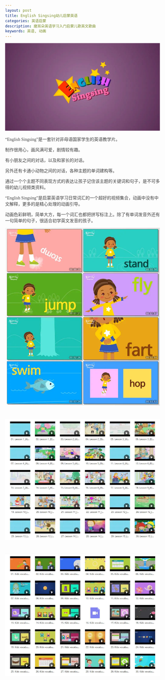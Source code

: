 ```yaml
---
layout: post
title: English Singsing幼儿启蒙英语
categories: 英语启蒙
description: 磨耳朵英语学习入门启蒙儿歌英文歌曲
keywords: 英语, 动画
---
```


<div class="image-package" style="margin:0px;text-align:center;font-size:0px;color:#404040;font-family:Georgia, &quot;background-color:#FFFFFF;">
	<div class="image-container" style="background-color:transparent;margin:0px auto;">
	</div>
</div>
<div class="image-view">
	<img class="" src="/public/33280-8c7e7b94cec427e1.jpg" style="width:auto;height:auto;" /> 
</div>
<p style="color:#404040;font-family:Georgia, &quot;font-size:16px;background-color:#FFFFFF;">
	“English Singsing”是一套针对非母语国家学生的英语教学片。
</p>
<p style="color:#404040;font-family:Georgia, &quot;font-size:16px;background-color:#FFFFFF;">
	制作很用心，画风满可爱，剧情较有趣。
</p>
<p style="color:#404040;font-family:Georgia, &quot;font-size:16px;background-color:#FFFFFF;">
	有小朋友之间的对话，以及和家长的对话。
</p>
<p style="color:#404040;font-family:Georgia, &quot;font-size:16px;background-color:#FFFFFF;">
	另外还有卡通小动物之间的对话，各种主题的单词建构等。
</p>
<p style="color:#404040;font-family:Georgia, &quot;font-size:16px;background-color:#FFFFFF;">
	通过一个个主题不同表现方式的表达让孩子记住该主题的关键词和句子，是不可多得的幼儿视频类资料。
</p>

<p style="color:#404040;font-family:Georgia, &quot;font-size:16px;background-color:#FFFFFF;">
	“English Singsing”是启蒙英语学习日常词汇的一个超好的视频集合，动画中没有中文解释，更多的是精心处理的动画引导。
</p>
<p style="color:#404040;font-family:Georgia, &quot;font-size:16px;background-color:#FFFFFF;">
	动画色彩鲜明，简单大方，每一个词汇也都把拼写标注上。除了有单词发音外还有一句简单的句子，很适合初学英文发音的孩子。
</p>

<div class="image-package" style="margin:0px;text-align:center;font-size:0px;color:#404040;font-family:Georgia, &quot;background-color:#FFFFFF;">
	<div class="image-container" style="background-color:transparent;margin:0px auto;">
		<div class="image-container-fill">
		</div>
		<div class="image-view">
			<img class="" src="/public/33280-7a1e4ff05618609f.jpg" style="width:auto;height:auto;" /> 
		</div>
	</div>
</div>
<p style="color:#404040;font-family:Georgia, &quot;font-size:16px;background-color:#FFFFFF;">
	<br />
</p>
<div class="image-package" style="margin:0px;text-align:center;font-size:0px;color:#404040;font-family:Georgia, &quot;background-color:#FFFFFF;">
	<div class="image-container" style="background-color:transparent;margin:0px auto;">
		<div class="image-container-fill">
		</div>
		<div class="image-view">
			<img class="" src="/public/33280-f98d3d87997924a7.jpg" style="width:auto;height:auto;" /> 
		</div>
	</div>
</div>
<p style="color:#404040;font-family:Georgia, &quot;font-size:16px;background-color:#FFFFFF;">
	<br />
</p>
<div class="image-package" style="margin:0px;text-align:center;font-size:0px;color:#404040;font-family:Georgia, &quot;background-color:#FFFFFF;">
	<div class="image-container" style="background-color:transparent;margin:0px auto;">
		<div class="image-container-fill">
		</div>
		<div class="image-view">
			<img class="" src="/public/33280-625de76b5628ed07.jpg" style="width:auto;height:auto;" /> 
		</div>
	</div>
</div>
<p style="color:#404040;font-family:Georgia, &quot;font-size:16px;background-color:#FFFFFF;">
	<br />
</p>
<div class="image-package" style="margin:0px;text-align:center;font-size:0px;color:#404040;font-family:Georgia, &quot;background-color:#FFFFFF;">
	<div class="image-container" style="background-color:transparent;margin:0px auto;">
	</div>
</div>


